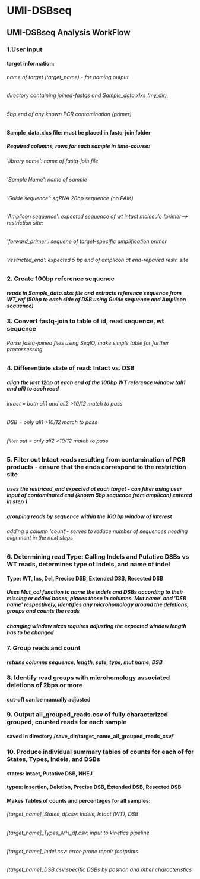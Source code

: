 # UMI-DSBseq
## UMI-DSBseq Analysis WorkFlow
### 1.User Input
####  target information:  
###### name of target (target_name) - for naming output
###### directory containing joined-fastqs and Sample_data.xlxs (my_dir), 
###### 5bp end of any known PCR contamination (primer)

#### Sample_data.xlxs file: must be placed in fastq-join folder
##### Required columns, rows for each sample in time-course:
###### 'library name': name of fastq-join file
###### 'Sample Name': name of sample
###### 'Guide sequence': sgRNA 20bp sequence (no PAM)
###### 'Amplicon sequence': expected sequence of wt intact molecule (primer--> restriction site:
###### 'forward_primer': sequene of target-specific amplification primer
###### 'restricted_end': expected 5 bp  end of amplicon at end-repaired restr. site 
### 2. Create 100bp reference sequence
##### reads in Sample_data.xlxs file and extracts reference sequence from WT_ref (50bp to each side of DSB using Guide sequence and Amplicon sequence)
### 3. Convert fastq-join to table of id, read sequence, wt sequence 
###### Parse fastq-joined files using SeqIO, make simple table for further processessing
### 4. Differentiate state of read: Intact vs. DSB
##### align the last 12bp at each end of the 100bp WT reference window (ali1 and ali) to each read
###### intact = both ali1 and ali2 >10/12 match to pass
###### DSB = only ali1 >10/12 match to pass
###### filter out = only ali2 >10/12 match to pass
### 5. Filter out Intact reads resulting from contamination of PCR products - ensure that the ends correspond to the restriction site
##### uses the restriced_end expected at each target - can filter using user input of contaminated end (known 5bp sequence from amplicon) entered in step 1
##### grouping reads by sequence within the 100 bp window of interest
###### adding a column 'count'- serves to reduce number of sequences needing alignment in the next steps
### 6. Determining read Type: Calling Indels and Putative DSBs vs WT reads, determines type of indels, and name of indel
#### Type: WT, Ins, Del, Precise DSB,  Extended DSB, Resected DSB
##### Uses Mut_col function to name the indels and DSBs according to their missing or added bases, places those in columns 'Mut name' and 'DSB name' respectively, identifies any microhomology around the deletions, groups and counts the reads
##### changing window sizes requires adjusting the expected window length has to be changed 
### 7. Group reads and count 
##### retains columns sequence, length, sate, type, mut name, DSB
### 8. Identify read groups with microhomology associated deletions of 2bps or more
#### cut-off can be manually adjusted
### 9. Output all_grouped_reads.csv of fully characterized grouped, counted reads for each sample 
#### saved in directory /save_dir/target_name_all_grouped_reads_csv/'
### 10. Produce individual summary tables of counts for each of  for States, Types, Indels, and DSBs 
#### states: Intact, Putative DSB, NHEJ
#### types: Insertion, Deletion, Precise DSB, Extended DSB, Resected DSB
#### Makes Tables of counts and percentages for all samples:
###### [target_name]_States_df.csv: Indels, Intact (WT), DSB 
###### [target_name]_Types_MH_df.csv: input to kinetics pipeline 
###### [target_name]_indel.csv: error-prone repair footprints
###### [target_name]_DSB.csv:specific DSBs by position and other characteristics 

